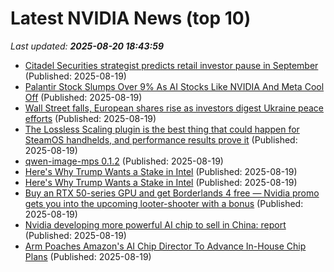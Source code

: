 # Latest NVIDIA News (top 10)
_Last updated: **2025-08-20 18:43:59**_

- [Citadel Securities strategist predicts retail investor pause in September](https://finance.yahoo.com/news/citadel-securities-strategist-predicts-retail-184209967.html) (Published: 2025-08-19)
- [Palantir Stock Slumps Over 9% As AI Stocks Like NVIDIA And Meta Cool Off](https://www.forbes.com/sites/antoniopequenoiv/2025/08/19/palantir-stock-slumps-over-9-as-ai-stocks-like-nvidia-and-meta-cool-off/) (Published: 2025-08-19)
- [Wall Street falls, European shares rise as investors digest Ukraine peace efforts](https://www.irishtimes.com/business/2025/08/19/wall-street-falls-european-shares-rise-as-investors-digest-ukraine-peace-efforts/) (Published: 2025-08-19)
- [The Lossless Scaling plugin is the best thing that could happen for SteamOS handhelds, and performance results prove it](https://www.techradar.com/computing/gaming-pcs/the-lossless-scaling-plugin-is-the-best-thing-that-could-happen-for-steamos-handhelds-and-performance-results-prove-it) (Published: 2025-08-19)
- [qwen-image-mps 0.1.2](https://pypi.org/project/qwen-image-mps/) (Published: 2025-08-19)
- [Here's Why Trump Wants a Stake in Intel](https://me.pcmag.com/en/processors/31778/heres-why-trump-wants-a-stake-in-intel) (Published: 2025-08-19)
- [Here's Why Trump Wants a Stake in Intel](https://uk.pcmag.com/processors/159647/heres-why-trump-wants-a-stake-in-intel) (Published: 2025-08-19)
- [Buy an RTX 50-series GPU and get Borderlands 4 free — Nvidia promo gets you into the upcoming looter-shooter with a bonus](https://www.tomshardware.com/video-games/pc-gaming/buy-an-rtx-50-series-gpu-and-get-borderlands-4-free-nvidia-promo-gets-you-into-the-upcoming-looter-shooter-with-a-bonus) (Published: 2025-08-19)
- [Nvidia developing more powerful AI chip to sell in China: report](https://nypost.com/2025/08/19/business/nvidia-developing-more-powerful-ai-chip-to-sell-in-china-report/) (Published: 2025-08-19)
- [Arm Poaches Amazon's AI Chip Director To Advance In-House Chip Plans](https://hothardware.com/news/arm-poaches-amazons-ai-chip-director) (Published: 2025-08-19)
